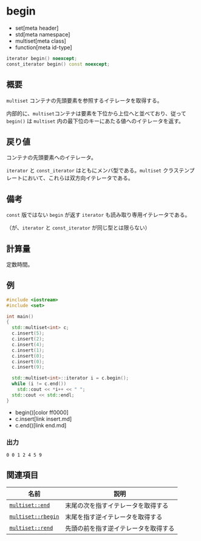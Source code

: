 # begin
* set[meta header]
* std[meta namespace]
* multiset[meta class]
* function[meta id-type]

```cpp
iterator begin() noexcept;
const_iterator begin() const noexcept;
```


## 概要
`multiset` コンテナの先頭要素を参照するイテレータを取得する。

内部的に、`multiset`コンテナは要素を下位から上位へと並べており、従って `begin()` は `multiset` 内の最下位のキーにあたる値へのイテレータを返す。


## 戻り値
コンテナの先頭要素へのイテレータ。

`iterator` と `const_iterator` はともにメンバ型である。`multiset` クラステンプレートにおいて、これらは双方向イテレータである。


## 備考
`const` 版ではない `begin` が返す `iterator` も読み取り専用イテレータである。

（が、`iterator` と `const_iterator` が同じ型とは限らない）


## 計算量
定数時間。


## 例
```cpp example
#include <iostream>
#include <set>

int main()
{
  std::multiset<int> c;
  c.insert(5);
  c.insert(2);
  c.insert(4);
  c.insert(1);
  c.insert(0);
  c.insert(0);
  c.insert(9);

  std::multiset<int>::iterator i = c.begin();
  while (i != c.end())
    std::cout << *i++ << " ";
  std::cout << std::endl;
}
```
* begin()[color ff0000]
* c.insert[link insert.md]
* c.end()[link end.md]

### 出力
```
0 0 1 2 4 5 9  
```

## 関連項目

| 名前                       | 説明                             |
|----------------------------|----------------------------------|
| [`multiset::end`](end.md)       | 末尾の次を指すイテレータを取得する |
| [`multiset::rbegin`](rbegin.md) | 末尾を指す逆イテレータを取得する |
| [`multiset::rend`](rend.md)     | 先頭の前を指す逆イテレータを取得する |
